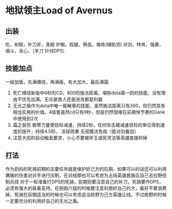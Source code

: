 # 地狱领主Load of Avernus

## 出装
吃，树枝，补刀斧，圣殿
护腕，假腿，祭品，梅肯(辅助流)
对剑，林肯，强袭，烟斗，龙心，（羊刀 针对DPS）

## 技能加点
一级加盾，先满缠绕，再满盾，有大加大，最后满霜

1. 死亡缠绕新版中6秒的CD，800的施法距离。堪称dota第一奶的技能，没有理由不优先加满。无论是救人还是进攻都是利器
2. 无光之盾作为dota中唯一能解晕的技能，虽然施法距离只有300，但仍然具有相当实用的价值。4级套虽然cd只有9秒，但是仍然很难在前期快节奏的Gank中使用到2次
3. 霜之哀伤 极寒力量使目标减速，持续2秒。任何攻击被减速目标的单位得到速度的提升，持续4.5秒。 法球效果 无视魔法免疫（能对剑叠加）
4. 注意大招的自动触发要求，小心不要被斧王或死灵法等英雄直接秒掉

## 打法
作为奶妈的死骑前期的主要任务就是保护好己方的后期，如果可以的话还可以利用爆盾的伤害对对手进行压制，在对线期也可以考虑为占线英雄套盾后自己去拉野控制兵线
对于一些准备打DPS的死骑，前期则要注意自己的补刀，死骑要作DPS，必须有强大的装备支持。在刚刚六级的时候要注意利用好自己的大，最好不要浪费掉，死骑在前期适当的时候也可以考虑适当练野为己方英雄让线，不过练野的时候一定要充分的利用好自己的无光之盾。
